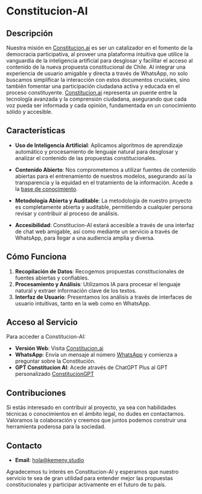 # Constitucion-AI

## Descripción
Nuestra misión en [Constitucion.ai](https://www.constitucion.ai/) es ser un catalizador en el fomento de la democracia participativa, al proveer una plataforma intuitiva que utilice la vanguardia de la inteligencia artificial para desglosar y facilitar el acceso al contenido de la nueva propuesta constitucional de Chile. Al integrar una experiencia de usuario amigable y directa a través de WhatsApp, no solo buscamos simplificar la interacción con estos documentos cruciales, sino también fomentar una participación ciudadana activa y educada en el proceso constituyente. [Constitucion.ai](https://www.constitucion.ai/) representa un puente entre la tecnología avanzada y la comprensión ciudadana, asegurando que cada voz pueda ser informada y cada opinión, fundamentada en un conocimiento sólido y accesible.

## Características
- **Uso de Inteligencia Artificial**: Aplicamos algoritmos de aprendizaje automático y procesamiento de lenguaje natural para desglosar y analizar el contenido de las propuestas constitucionales.

- **Contenido Abierto**: Nos comprometemos a utilizar fuentes de contenido abiertas para el entrenamiento de nuestros modelos, asegurando así la transparencia y la equidad en el tratamiento de la información. Acede a la [base de conocimiento](https://github.com/Constitucion-AI/basedeconocimiento).

- **Metodología Abierta y Auditable**: La metodología de nuestro proyecto es completamente abierta y auditable, permitiendo a cualquier persona revisar y contribuir al proceso de análisis.

- **Accesibilidad**: Constitucion-AI estará accesible a través de una interfaz de chat web amigable, así como mediante un servicio a través de WhatsApp, para llegar a una audiencia amplia y diversa.

## Cómo Funciona
1. **Recopilación de Datos**: Recogemos propuestas constitucionales de fuentes abiertas y confiables.
2. **Procesamiento y Análisis**: Utilizamos IA para procesar el lenguaje natural y extraer información clave de los textos.
3. **Interfaz de Usuario**: Presentamos los análisis a través de interfaces de usuario intuitivas, tanto en la web como en WhatsApp.

## Acceso al Servicio
Para acceder a Constitucion-AI:
- **Versión Web**: Visita [Constitucion.ai](https://www.constitucion.ai/)
- **WhatsApp**: Envía un mensaje al número [WhatsApp](https://wa.me/message/26VTB42XX3HRH1) y comienza a preguntar sobre la Constitución.
- **GPT Constitucion AI**: Acede através de ChatGPT Plus al GPT personalizado [ConstitucionGPT](https://chat.openai.com/g/g-fq5CDURZh-constituciongpt)

## Contribuciones
Si estás interesado en contribuir al proyecto, ya sea con habilidades técnicas o conocimientos en el ámbito legal, no dudes en contactarnos. Valoramos la colaboración y creemos que juntos podemos construir una herramienta poderosa para la sociedad.

## Contacto
- **Email**: [hola@kemeny.studio](mailto:hola@kemeny.studio)

Agradecemos tu interés en Constitucion-AI y esperamos que nuestro servicio te sea de gran utilidad para entender mejor las propuestas constitucionales y participar activamente en el futuro de tu país.